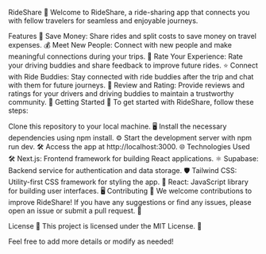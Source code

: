 RideShare 🚗
Welcome to RideShare, a ride-sharing app that connects you with fellow travelers for seamless and enjoyable journeys.

Features 🌟
Save Money: Share rides and split costs to save money on travel expenses. 💰
Meet New People: Connect with new people and make meaningful connections during your trips. 👫
Rate Your Experience: Rate your driving buddies and share feedback to improve future rides. ⭐️
Connect with Ride Buddies: Stay connected with ride buddies after the trip and chat with them for future journeys. 💬
Review and Rating: Provide reviews and ratings for your drivers and driving buddies to maintain a trustworthy community. 📝
Getting Started 🚀
To get started with RideShare, follow these steps:

Clone this repository to your local machine. 🖥️
Install the necessary dependencies using npm install. ⚙️
Start the development server with npm run dev. 🛠️
Access the app at http://localhost:3000. 🌐
Technologies Used 🛠️
Next.js: Frontend framework for building React applications. ⚛️
Supabase: Backend service for authentication and data storage. 🛡️
Tailwind CSS: Utility-first CSS framework for styling the app. 🎨
React: JavaScript library for building user interfaces. 🖥️
Contributing 🤝
We welcome contributions to improve RideShare! If you have any suggestions or find any issues, please open an issue or submit a pull request. 🙌

License 📄
This project is licensed under the MIT License. 📝

Feel free to add more details or modify as needed!





